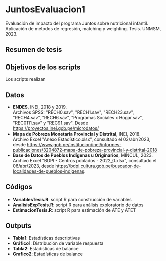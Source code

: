 # JuntosEvaluacion1

Evaluación de impacto del programa Juntos sobre nutricional infantil. Aplicación de métodos de regresión, matching y weighting.
Tesis. UNMSM, 2023.

## Resumen de tesis


## Objetivos de los scripts
Los scripts realizan 

## Datos
- **ENDES**, INEI, 2018 y 2019. \
Archivos SPSS: "RECH0.sav", "RECH1.sav", "RECH23.sav", "RECH4.sav", "RECH6.sav", "Programas Sociales x Hogar.sav", "REC0111.sav" y "REC91.sav". Desde https://proyectos.inei.gob.pe/microdatos/
- **Mapa de Pobreza Monetaria Provincial y Distrital**, INEI, 2018. \
Archivo Excel "Anexo Estadístico.xlsx", consultado el 03/abr/2023, desde https://www.gob.pe/institucion/inei/informes-publicaciones/3204872-mapa-de-pobreza-provincial-y-distrital-2018
- **Base de Datos de Pueblos Indígenas u Originarios**, MINCUL, 2023. \
Archivo Excel "BDPI - Centros poblados - 2022_0.xlsx", consultado el 06/abr/2023, desde https://bdpi.cultura.gob.pe/buscador-de-localidades-de-pueblos-indigenas.

## Códigos
- **VariablesTesis.R**: script R para construcción de variables
- **AnalisisExpTesis.R**: script R para análisis exploratorio de datos
- **EstimacionTesis.R**: script R para estimación de ATE y ATET

## Outputs
- **Tabla1**: Estadísticas descriptivas
- **Gráfico1**: Distribución de variable respuesta 
- **Tabla2**: Estadísticas de balance
- **Grafico2**: Estadísticas de balance
